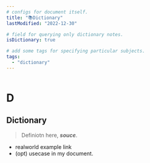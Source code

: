 ```yaml
---
# configs for document itself.
title: "📚Dictionary"
lastModified: "2022-12-30"

# field for querying only dictionary notes.
isDictionary: true

# add some tags for specifying particular subjects.
tags:
  - "dictionary"
---
```

```toc
```
# D
## Dictionary
> Definiotn here, __*souce*__.
- realworld example link
- (opt) usecase in my document.
